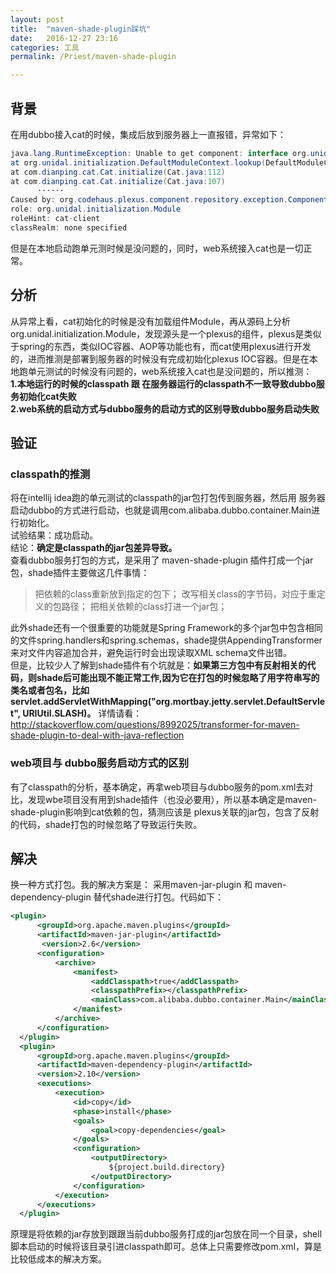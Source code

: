 ```yaml
---
layout: post  
title:  "maven-shade-plugin踩坑"  
date:   2016-12-27 23:16  
categories: 工具  
permalink: /Priest/maven-shade-plugin

---
```





## 背景
在用dubbo接入cat的时候，集成后放到服务器上一直报错，异常如下：  
 
```java
java.lang.RuntimeException: Unable to get component: interface org.unidal.initialization.Module.  
at org.unidal.initialization.DefaultModuleContext.lookup(DefaultModuleContext.java:98)  
at com.dianping.cat.Cat.initialize(Cat.java:112)  
at com.dianping.cat.Cat.initialize(Cat.java:107)   
      ······  
Caused by: org.codehaus.plexus.component.repository.exception.ComponentLookupException: Component descriptor cannot be found in the component repository  
role: org.unidal.initialization.Module  
roleHint: cat-client  
classRealm: none specified
```




但是在本地启动跑单元测时候是没问题的，同时，web系统接入cat也是一切正常。  

## 分析  
从异常上看，cat初始化的时候是没有加载组件Module，再从源码上分析org.unidal.initialization.Module，发现源头是一个plexus的组件，plexus是类似于spring的东西，类似IOC容器、AOP等功能也有，而cat使用plexus进行开发的，进而推测是部署到服务器的时候没有完成初始化plexus IOC容器。但是在本地跑单元测试的时候没有问题的，web系统接入cat也是没问题的，所以推测：  
**1.本地运行的时候的classpath 跟 在服务器运行的classpath不一致导致dubbo服务初始化cat失败**  
**2.web系统的启动方式与dubbo服务的启动方式的区别导致dubbo服务启动失败**   

## 验证  

### classpath的推测  
将在intellij idea跑的单元测试的classpath的jar包打包传到服务器，然后用 服务器启动dubbo的方式进行启动，也就是调用com.alibaba.dubbo.container.Main进行初始化。  
试验结果：成功启动。  
结论：**确定是classpath的jar包差异导致。**   
查看dubbo服务打包的方式，是采用了 maven-shade-plugin 插件打成一个jar包，shade插件主要做这几件事情：  

> 把依赖的class重新放到指定的包下；
> 改写相关class的字节码，对应于重定义的包路径；
> 把相关依赖的class打进一个jar包；

此外shade还有一个很重要的功能就是Spring Framework的多个jar包中包含相同的文件spring.handlers和spring.schemas，shade提供AppendingTransformer来对文件内容追加合并，避免运行时会出现读取XML schema文件出错。  
但是，比较少人了解到shade插件有个坑就是：**如果第三方包中有反射相关的代码，则shade后可能出现不能正常工作,因为它在打包的时候忽略了用字符串写的类名或者包名，比如servlet.addServletWithMapping("org.mortbay.jetty.servlet.DefaultServlet",
    URIUtil.SLASH)。** 详情请看：http://stackoverflow.com/questions/8992025/transformer-for-maven-shade-plugin-to-deal-with-java-reflection     

### web项目与 dubbo服务启动方式的区别  
有了classpath的分析，基本确定，再拿web项目与dubbo服务的pom.xml去对比，发现wbe项目没有用到shade插件（也没必要用），所以基本确定是maven-shade-plugin影响到cat依赖的包，猜测应该是 plexus关联的jar包，包含了反射的代码，shade打包的时候忽略了导致运行失败。  

## 解决  
换一种方式打包。我的解决方案是： 采用maven-jar-plugin 和 maven-dependency-plugin 替代shade进行打包。代码如下：  

``` xml
<plugin>  
      <groupId>org.apache.maven.plugins</groupId>  
      <artifactId>maven-jar-plugin</artifactId>  
       <version>2.6</version>  
      <configuration>  
          <archive>  
              <manifest>  
                  <addClasspath>true</addClasspath>
                  <classpathPrefix></classpathPrefix>
                  <mainClass>com.alibaba.dubbo.container.Main</mainClass>  
              </manifest>  
          </archive>  
      </configuration>  
  </plugin>  
  <plugin>  
      <groupId>org.apache.maven.plugins</groupId>  
      <artifactId>maven-dependency-plugin</artifactId>  
      <version>2.10</version>  
      <executions>  
          <execution>  
              <id>copy</id>  
              <phase>install</phase>  
              <goals>  
                  <goal>copy-dependencies</goal>  
              </goals>  
              <configuration>  
                  <outputDirectory>  
                      ${project.build.directory}  
                  </outputDirectory>  
              </configuration>  
          </execution>  
      </executions>  
  </plugin>
```

原理是将依赖的jar存放到跟跟当前dubbo服务打成的jar包放在同一个目录，shell脚本启动的时候将该目录引进classpath即可。总体上只需要修改pom.xml，算是比较低成本的解决方案。  
